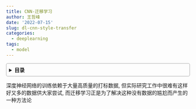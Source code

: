 ```yaml
---
title: CNN-迁移学习
author: 王哲峰
date: '2022-07-15'
slug: dl-cnn-style-transfer
categories:
  - deeplearning
tags:
  - model
---
```


<style>
details {
    border: 1px solid #aaa;
    border-radius: 4px;
    padding: .5em .5em 0;
}
summary {
    font-weight: bold;
    margin: -.5em -.5em 0;
    padding: .5em;
}
details[open] {
    padding: .5em;
}
details[open] summary {
    border-bottom: 1px solid #aaa;
    margin-bottom: .5em;
}
</style>

<details><summary>目录</summary><p>

- [TODO](#TODO)
</p></details><p></p>

深度神经网络的训练依赖于大量高质量的打标数据, 但实际研究工作中很难有这样好又多的数据供大家尝试, 
而迁移学习正是为了解决这种没有数据的尴尬而产生的一种方法论

